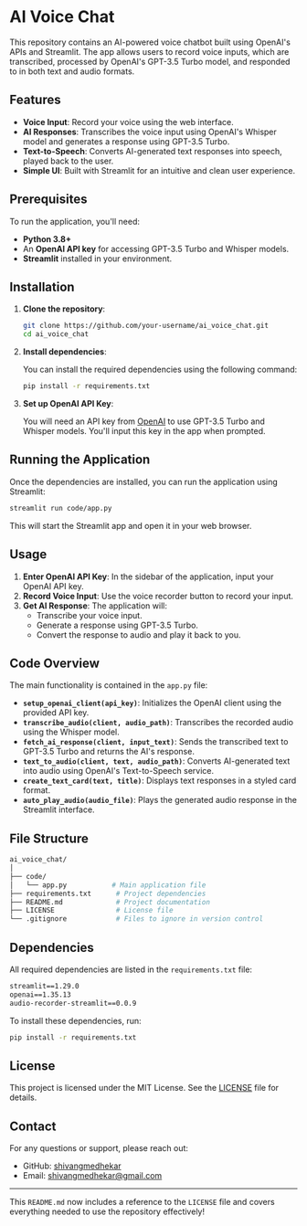# AI Voice Chat

This repository contains an AI-powered voice chatbot built using OpenAI's APIs and Streamlit. The app allows users to record voice inputs, which are transcribed, processed by OpenAI's GPT-3.5 Turbo model, and responded to in both text and audio formats.

## Features

- **Voice Input**: Record your voice using the web interface.
- **AI Responses**: Transcribes the voice input using OpenAI's Whisper model and generates a response using GPT-3.5 Turbo.
- **Text-to-Speech**: Converts AI-generated text responses into speech, played back to the user.
- **Simple UI**: Built with Streamlit for an intuitive and clean user experience.

## Prerequisites

To run the application, you'll need:

- **Python 3.8+**
- An **OpenAI API key** for accessing GPT-3.5 Turbo and Whisper models.
- **Streamlit** installed in your environment.

## Installation

1. **Clone the repository**:

    ```bash
    git clone https://github.com/your-username/ai_voice_chat.git
    cd ai_voice_chat
    ```

2. **Install dependencies**:

    You can install the required dependencies using the following command:

    ```bash
    pip install -r requirements.txt
    ```

3. **Set up OpenAI API Key**:

    You will need an API key from [OpenAI](https://platform.openai.com) to use GPT-3.5 Turbo and Whisper models. You'll input this key in the app when prompted.

## Running the Application

Once the dependencies are installed, you can run the application using Streamlit:

```bash
streamlit run code/app.py
```

This will start the Streamlit app and open it in your web browser.

## Usage

1. **Enter OpenAI API Key**: In the sidebar of the application, input your OpenAI API key.
2. **Record Voice Input**: Use the voice recorder button to record your input.
3. **Get AI Response**: The application will:
   - Transcribe your voice input.
   - Generate a response using GPT-3.5 Turbo.
   - Convert the response to audio and play it back to you.

## Code Overview

The main functionality is contained in the `app.py` file:

- **`setup_openai_client(api_key)`**: Initializes the OpenAI client using the provided API key.
- **`transcribe_audio(client, audio_path)`**: Transcribes the recorded audio using the Whisper model.
- **`fetch_ai_response(client, input_text)`**: Sends the transcribed text to GPT-3.5 Turbo and returns the AI's response.
- **`text_to_audio(client, text, audio_path)`**: Converts AI-generated text into audio using OpenAI's Text-to-Speech service.
- **`create_text_card(text, title)`**: Displays text responses in a styled card format.
- **`auto_play_audio(audio_file)`**: Plays the generated audio response in the Streamlit interface.

## File Structure

```bash
ai_voice_chat/
│
├── code/
│   └── app.py           # Main application file
├── requirements.txt      # Project dependencies
├── README.md             # Project documentation
├── LICENSE               # License file
└── .gitignore            # Files to ignore in version control
```

## Dependencies

All required dependencies are listed in the `requirements.txt` file:

```txt
streamlit==1.29.0
openai==1.35.13
audio-recorder-streamlit==0.0.9
```

To install these dependencies, run:

```bash
pip install -r requirements.txt
```

## License

This project is licensed under the MIT License. See the [LICENSE](LICENSE) file for details.

## Contact

For any questions or support, please reach out:

- GitHub: [shivangmedhekar](https://github.com/shivangmedhekar)
- Email: shivangmedhekar@gmail.com

---

This `README.md` now includes a reference to the `LICENSE` file and covers everything needed to use the repository effectively!